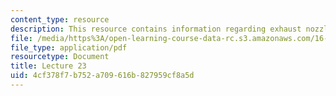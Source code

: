 ```yaml
---
content_type: resource
description: This resource contains information regarding exhaust nozzles.
file: /media/https%3A/open-learning-course-data-rc.s3.amazonaws.com/16-50-introduction-to-propulsion-systems-spring-2012/4cf378f7b752a709616b827959cf8a5d_MIT16_50S12_lec23.pdf
file_type: application/pdf
resourcetype: Document
title: Lecture 23
uid: 4cf378f7-b752-a709-616b-827959cf8a5d
---
```

